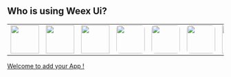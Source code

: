 ## Who is using Weex Ui?

<table>
    <tr style="border: 0;">
        <td style="border: 0;"><img src="https://img.alicdn.com/tfs/TB1jH9bX3mTBuNjy1XbXXaMrVXa-270-271.png" width="66" height="66"/></td>
        <td style="border: 0;"><img src="https://img.alicdn.com/tfs/TB16oCjX4GYBuNjy0FnXXX5lpXa-300-300.png" width="66" height="66"/></td>
        <td style="border: 0;"><img src="https://img.alicdn.com/tfs/TB194hfnsrI8KJjy0FhXXbfnpXa-200-200.png" width="66" height="66"/></td>
        <td style="border: 0;"><img src="https://img.alicdn.com/tfs/TB1JMw3XMmTBuNjy1XbXXaMrVXa-512-512.jpg" width="66" height="66" style="border-radius:8px"/></td>
        <td style="border: 0;"><img src="https://img.alicdn.com/tfs/TB1a7.HcrGYBuNjy0FoXXciBFXa-240-240.png" width="66" height="66" style="border-radius:8px"/></td>
        <td style="border: 0;"><img src="https://img.alicdn.com/tfs/TB17epRnv6H8KJjy0FjXXaXepXa-200-200.png" width="66" height="66" style="border-radius:8px"/></td>
        <td style="border: 0;"><img src="http://zos.alipayobjects.com/rmsportal/rIOptOAgLVcgQDTPTOTV.png" width="66" height="66"/></td>
        <td style="border: 0;"><img src="https://img.alicdn.com/tfs/TB1W4ddbCCWBuNjy0FhXXb6EVXa-256-256.png" width="66" height="66"/></td>
        <td style="border: 0;"><img src="https://img.alicdn.com/tfs/TB1U4_vcuuSBuNjy1XcXXcYjFXa-512-512.png" width="66" height="66"/></td>
    </tr>
</table>


[Welcome to add your App !](https://github.com/alibaba/weex-ui/blob/master/docs/who_use.md)
